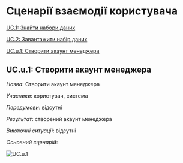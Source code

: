 # Сценарії взаємодії користувача

[UC.1: Знайти набори даних](Common%20use%20cases.md#UC.1)

[UC.2: Завантажити набір даних](Common%20use%20cases.md#UC.2)

[UC.u.1: Створити акаунт менеджера](#UC.u.1)

## <a name="UC.u.1">UC.u.1: Створити акаунт менеджера</a>

*Назва*: Створити акаунт менеджера

*Учасники*: користувач, система

*Передумови*: відсутні

*Результат*: створений акаунт менеджера

*Виключні ситуації*: відсутні

*Основний сценарій*:

![UC.u.1](http://www.plantuml.com/plantuml/proxy?cache=no&src=https://raw.githubusercontent.com/mixolydian-b6/Bricks/master/src/puml/UC.u.1.puml)
